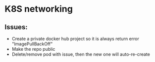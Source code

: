 # K8S networking



## Issues:
- Create a private docker hub project so it is always return error "ImagePullBackOff"
- Make the repo public
- Delete/remove pod with issue, then the new one will auto-re-create